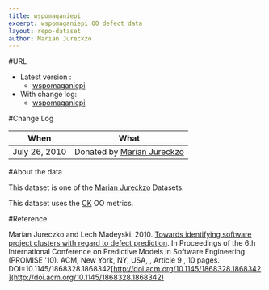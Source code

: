 ```yaml
---
title: wspomaganiepi
excerpt: wspomaganiepi OO defect data
layout: repo-dataset
author: Marian Jureckzo
---
```



#URL

  * Latest version :
    * [wspomaganiepi](https://terapromise.csc.ncsu.edu:8443/svn/repo/defect/ck/wspomaganiepi/wspomaganiepi.csv)
  * With change log:
    * [wspomaganiepi](https://terapromise.csc.ncsu.edu:8443/svn/repo/defect/ck/wspomaganiepi/)

#Change Log

When | What
---- | ----
July 26, 2010 | Donated by [Marian Jureckzo](/repo/people/data-donors/promise3.html)

#About the data

This dataset is one of the [Marian Jureckzo](/repo/people/data-donors/promise3.html) Datasets.

This dataset uses the [CK](/repo/defect/ck) OO metrics.

#Reference

Marian Jureczko and Lech Madeyski. 2010. [Towards identifying software project clusters with regard to defect prediction](http://dl.acm.org/citation.cfm?id=1868328.1868342&coll=DL&dl=GUIDE&CFID=96280125&CFTOKEN=47274353). In
Proceedings of the 6th International Conference on Predictive
Models in Software Engineering (PROMISE '10). ACM, New York,
NY, USA, , Article 9 , 10 pages. DOI=10.1145/1868328.1868342[http://doi.acm.org/10.1145/1868328.1868342](http://doi.acm.org/10.1145/1868328.1868342)
